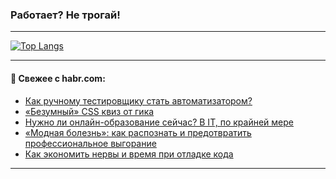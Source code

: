 ### Работает? Не трогай!

---
<!--
#### 🛠️ Technical stack:

![Java](https://img.shields.io/badge/Java-informational?logo=Oracle&style=flat&logoColor=white&color=FF4500)
![Kotlin](https://img.shields.io/badge/Kotlin-informational?logo=Kotlin&style=flat&logoColor=white&color=774D97)
![TS](https://img.shields.io/badge/TypeScript-informational?logo=typeScript&style=flat&logoColor=black&color=017acc)
![Python](https://img.shields.io/badge/Python-informational?logo=Python&style=flat&logoColor=black&color=ffdd54) <br>
![Spring](https://img.shields.io/badge/Spring-informational?logo=Spring&style=flat&logoColor=white&color=6DB33F) 
![SpringBoot](https://img.shields.io/badge/SpringBoot-informational?logo=SpringBoot&style=flat&logoColor=white&color=6DB33F)
![Nest](https://img.shields.io/badge/NestJS-informational?logo=NestJS&style=flat&logoColor=white&color=E0234E) 
![NodeJS](https://img.shields.io/badge/NodeJS-informational?logo=node.js&style=flat&logoColor=white&color=70A760)<br>
![PostgreSQL](https://img.shields.io/badge/PostgreSQL-informational?logo=PostgreSQL&style=flat&logoColor=white&color=DAA520)
![MongoDB](https://img.shields.io/badge/MongoDB-informational?logo=MongoDB&style=flat&logoColor=white&color=870000)
![Apache](https://img.shields.io/badge/Apache-informational?logo=apache&style=flat&logoColor=white&color=f74e28)

___ 
-->

<!--- #### 🛠️ : --->

[![Top Langs](https://github-readme-stats-82jvfl3w3-advtsettinggmailcoms-projects.vercel.app/api/top-langs/?username=zloylis&langs_count=10&hide_title=true&title_color=e6edf3&size_weight=0.5&count_weight=0.5&layout=compact&hide_progress=true&hide_border=true&theme=dracula)](https://github.com/zloylis)

<!---


####  :octocat:&nbsp;&nbsp; Статистика:

![GitHub stats](https://github-readme-stats-u2qms2cxw-advtsettinggmailcoms-projects.vercel.app/api?username=zloylis&show_icons=true&hide_border=true&theme=dracula&title_color=e6edf3&include_all_commits=true&count_private=true&hide_rank=false&hide_title=true&rank_icon=github)
-->
---

#### 💬 Свежее с habr.com:

<!-- BLOG-POST-LIST:START -->
- [Как ручному тестировщику стать автоматизатором?](https://habr.com/ru/companies/avito/articles/861156/?utm_source=habrahabr&utm_medium=rss&utm_campaign=861156)
- [«Безумный» CSS квиз от гика](https://habr.com/ru/companies/ruvds/articles/859826/?utm_source=habrahabr&utm_medium=rss&utm_campaign=859826)
- [Нужно ли онлайн-образование сейчас? В IT, по крайней мере](https://habr.com/ru/articles/861424/?utm_source=habrahabr&utm_medium=rss&utm_campaign=861424)
- [«Модная болезнь»: как распознать и предотвратить профессиональное выгорание](https://habr.com/ru/companies/oleg-bunin/articles/719752/?utm_source=habrahabr&utm_medium=rss&utm_campaign=719752)
- [Как экономить нервы и время при отладке кода](https://habr.com/ru/articles/861390/?utm_source=habrahabr&utm_medium=rss&utm_campaign=861390)
<!-- BLOG-POST-LIST:END -->

---

